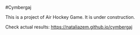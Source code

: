 #Cymbergaj

This is a project of Air Hockey Game.
It is under construction.

Check actual results: https://nataliazem.github.io/cymbergaj
